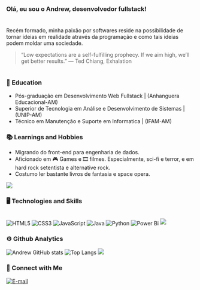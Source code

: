 ### Olá, eu sou o Andrew, desenvolvedor fullstack!
#
<p>
Recém formado, minha paixão por softwares reside na possibilidade de tornar ideias em realidade através da programação e como tais ideias podem moldar uma sociedade.  
</p>

> “Low expectations are a self-fulfilling prophecy. If we aim high, we’ll get better results.”
― Ted Chiang, Exhalation
#
### 🏫 Education
* Pós-graduação em Desenvolvimento Web Fullstack | (Anhanguera Educacional-AM)<br/>
* Superior de Tecnologia em Análise e Desenvolvimento de Sistemas | (UNIP-AM)<br/>
* Técnico em Manutenção e Suporte em Informatica | (IFAM-AM)<br/>

### 📚 Learnings and Hobbies
* Migrando do front-end para engenharia de dados.
* Aficionado em 🎮 Games e 🎞️ filmes. Especialmente, sci-fi e terror, e em hard rock setentista e alternative rock.
* Costumo ler bastante livros de fantasia e space opera.

<img src="https://user-images.githubusercontent.com/73097560/115834477-dbab4500-a447-11eb-908a-139a6edaec5c.gif">

### 🖥️ Technologies and Skills
<div style="display: inline-block"><br/>
    <img align="Center" alt="HTML5" src="https://img.shields.io/badge/HTML5-E34F26?style=for-the-badge&logo=html5&logoColor=white">
    <img align="Center" alt="CSS3" src="https://img.shields.io/badge/CSS3-1572B6?style=for-the-badge&logo=css3&logoColor=white">
    <img align="Center" alt="JavaScript" src="https://img.shields.io/badge/JavaScript-323330?style=for-the-badge&logo=javascript&logoColor=F7DF1E">
    <img align="Center" alt="Java" src="https://img.shields.io/badge/Java-ED8B00?style=for-the-badge&logo=openjdk&logoColor=white">
    <img align="Center" alt="Python" src="https://img.shields.io/badge/python-3670A0?style=for-the-badge&logo=python&logoColor=ffdd54)">
    <img align="Center" alt="Power Bi" src="(https://img.shields.io/badge/power_bi-F2C811?style=for-the-badge&logo=powerbi&logoColor=black)">

  
    
</div>
<img src="https://user-images.githubusercontent.com/73097560/115834477-dbab4500-a447-11eb-908a-139a6edaec5c.gif">

### ⚙️ Github Analytics
![Andrew GitHub stats](https://github-readme-stats.vercel.app/api?username=AndAlmeida&show_icons=true&theme=tokyonight)
![Top Langs](https://github-readme-stats.vercel.app/api/top-langs/?username=AndAlmeida&layout=compact&theme=tokyonight)
<img src="https://user-images.githubusercontent.com/73097560/115834477-dbab4500-a447-11eb-908a-139a6edaec5c.gif">


### 📱 Connect with Me

[![E-mail](https://img.shields.io/badge/Gmail-D14836?style=for-the-badge&logo=gmail&logoColor=white)](andalmeida77@gmail.com)
